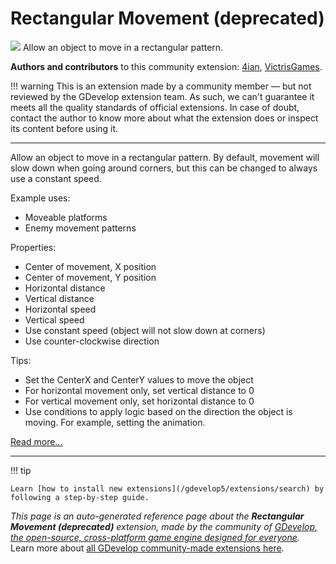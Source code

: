 # Rectangular Movement (deprecated)

<img src="https://resources.gdevelop-app.com/assets/Icons/shape-rectangle-plus.svg" class="extension-icon"></img>
Allow an object to move in a rectangular pattern.

**Authors and contributors** to this community extension: [4ian](https://gd.games/4ian), [VictrisGames](https://gd.games/VictrisGames).

!!! warning
    This is an extension made by a community member — but not reviewed
    by the GDevelop extension team. As such, we can't guarantee it
    meets all the quality standards of official extensions. In case of
    doubt, contact the author to know more about what the extension
    does or inspect its content before using it.


---

Allow an object to move in a rectangular pattern.
By default, movement will slow down when going around corners, but this can be changed to always use a constant speed.

Example uses:

- Moveable platforms
- Enemy movement patterns

Properties:

- Center of movement, X position
- Center of movement, Y position
- Horizontal distance
- Vertical distance
- Horizontal speed
- Vertical speed
- Use constant speed (object will not slow down at corners)
- Use counter-clockwise direction

Tips:

- Set the CenterX and CenterY values to move the object
- For horizontal movement only, set vertical distance to 0
- For vertical movement only, set horizontal distance to 0
- Use conditions to apply logic based on the direction the object is moving.  For example, setting the animation.

[Read more...](https://victrisgames.itch.io/extension-rectangular-movement)

---

!!! tip

    Learn [how to install new extensions](/gdevelop5/extensions/search) by following a step-by-step guide.

*This page is an auto-generated reference page about the **Rectangular Movement (deprecated)** extension, made by the community of [GDevelop, the open-source, cross-platform game engine designed for everyone](https://gdevelop.io/).* Learn more about [all GDevelop community-made extensions here](/gdevelop5/extensions).